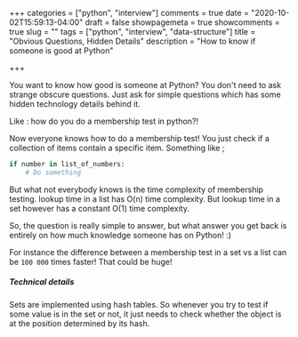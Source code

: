 +++
categories = ["python", "interview"]
comments = true
date = "2020-10-02T15:59:13-04:00"
draft = false
showpagemeta = true
showcomments = true
slug = ""
tags = ["python", "interview", "data-structure"]
title = "Obvious Questions, Hidden Details"
description = "How to know if someone is good at Python"

+++

You want to know how good is someone at Python? You don't need to ask strange obscure questions. Just ask for simple questions which has some hidden technology details behind it.

Like : how do you do a membership test in python?!

Now everyone knows how to do a membership test! You just check if a collection of items contain a specific item.
Something like ;

```python
if number in list_of_numbers:
    # Do something
```
But what not everybody knows is the time complexity of membership testing.
lookup time in a list has O(n) time complexity. But lookup time in a set however has a constant O(1) time complexity.

So, the question is really simple to answer, but what answer you get back is entirely on how much knowledge someone has on Python! :)

For instance the difference between a membership test in a set vs a list can be `100 000` times faster! That could be huge!

##### Technical details
Sets are implemented using hash tables. So whenever you try to test if some value is in the set or not, 
it just needs to check whether the object is at the position determined by its hash.
